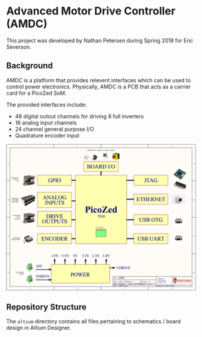# Advanced Motor Drive Controller (AMDC)

This project was developed by Nathan Petersen during Spring 2018 for Eric Severson.

## Background

AMDC is a platform that provides relevent interfaces which can be used to control power electronics. Physically, AMDC is a PCB that acts as a carrier card for a PicoZed SoM.

The provided interfaces include:
- 48 digital outout channels for driving 8 full inverters
- 16 analog input channels
- 24 channel general purpose I/O
- Quadrature encoder input

![AMDC Block Diagram](amdc-block-diagram.png?raw=true "AMDC Block Diagram")

## Repository Structure

The `altium` directory contains all files pertaining to schematics / board design in Altium Designer.
